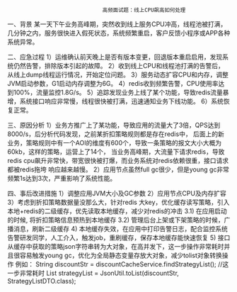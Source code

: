                                   高频面试题：线上CPU飙高如何处理
一、背景
某一天下午业务高峰期，突然收到线上服务CPU冲高，线程池被打满，几分钟之内，服务很快进入假死状态，系统频繁重启，客户反馈小程序或APP各种系统异常。

二、应急过程
1）运维确认前天晚上是否有版本变更，回退版本重启启用，发现系统仍然告警，排除版本引起的故障。
2）收到线上CPU和线程池打满的告警后，从线上dump线程运行情况，开始定位问题。
3）服务动态扩容CPU和内存，调整JVM启动参数，G1启动内存调整为6G。
4）redis收到频繁告警，CPU使用率达到100%，流量监控1.8G/s。
5）追踪发现业务上线了某个功能，导致redis流量暴增，系统接口响应非常慢，线程很快被打满，迅速通知业务下线功能。
6）系统恢复正常。

三、原因分析
1）业务方推广上了某功能，导致应用的流量大了3倍，QPS达到8000/s，后分析代码发现，之前某折扣策略规则都是存在redis中，
后面上的新业务，策略规则中有一个AOI的维度有600个，导致一条策略的报文大小大概为60kb，这样的策略，运营上了14个，
当业务高峰期，大流量下请求redis，导致redis cpu飙升非常快，带宽很快被打爆，而业务系统对redis依赖很重，接口请求都被redis拖垮
响应越来越慢。
2）应用节点虽然full gc很少，但是young gc非常频繁1s达到3次，严重影响了系统性能。

四、事后改进措施
1）调整应用JVM大小及GC参数
2）应用节点CPU及内存扩容
3）考虑到折扣策略数据量没那么大，针对redis 大key，优化缓存读写策略，引入本地+redis的二级缓存，优先读取本地缓存，减少对redis的冲击
  3.1) 在应用启动的时候, 将折扣策略信息预热到本地缓存
  3.2) 管理后台上架或下架策略的时候，广播消息，刷新二级缓存
4) 本地缓存失效，在应用中打印告警日志，配合监控系统告警研发同学，人工介入，触发job，重刷缓存，保存本地缓存能快速恢复
5) 接口从缓存中获取的策略json字符串转为大对象，在高并发下，这一步操作非常耗时并且很容易触发young gc，优化为全局静态变量存放大对象，减少tolist对象转换操作
例如：
 String discountStr = discountCacheService.findStrategyList();
 //这一步非常耗时
 List<StrategyListDTO> strategyList = JsonUtil.toList(discountStr, StrategyListDTO.class);